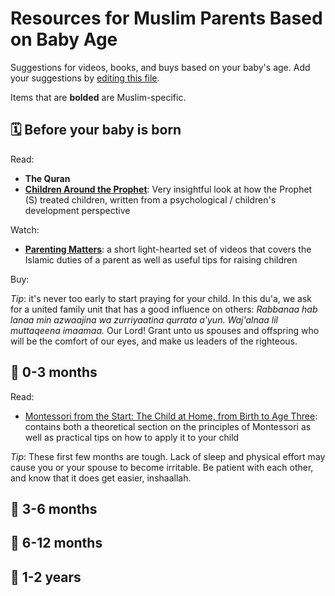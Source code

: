 # Resources for Muslim Parents Based on Baby Age

Suggestions for videos, books, and buys based on your baby's age. Add your suggestions by [editing this file](https://github.com/abidlabs/resources-for-muslim-parents/edit/main/README.md).

Items that are **bolded** are Muslim-specific.

## 🗓️ Before your baby is born

Read:
* **The Quran**
* **[Children Around the Prophet](https://www.amazon.com/Children-Around-Prophet-Muhammad-Companions/dp/1986793443)**: Very insightful look at how the Prophet (S) treated  children, written from a psychological / children's development perspective

Watch:
* **[Parenting Matters](https://online.alkauthar.org/courses/parenting-matters/)**: a short light-hearted set of videos that covers the Islamic duties of a parent as well as useful tips for raising children

Buy:

*Tip*: it's never too early to start praying for your child. In this du'a, we ask for a united family unit that has a good influence on others: *Rabbanaa hab lanaa min azwaajina wa zurriyaatina qurrata a'yun. Waj'alnaa lil muttaqeena imaamaa.* Our Lord! Grant unto us spouses and offspring who will be the comfort of our eyes, and make us leaders of the righteous.

## 👶 0-3 months

Read:
* [Montessori from the Start: The Child at Home, from Birth to Age Three](https://www.amazon.com/dp/0805211128/ref=cm_sw_r_cp_api_glt_fabc_G3FBH49K3WDSAJE0AZY2): contains both a theoretical section on the principles of Montessori as well as practical tips on how to apply it to your child


*Tip*: These first few months are tough. Lack of sleep and physical effort may cause you or your spouse to become irritable. Be patient with each other, and know that it does get easier, inshaallah.

## 🍼 3-6 months

## 🧸 6-12 months

## 🧒 1-2 years

